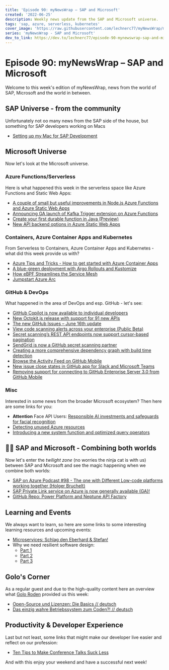 ```yaml
---
title: 'Episode 90: myNewsWrap – SAP and Microsoft'
created: '2022-06-25'
description: Weekly news update from the SAP and Microsoft universe.
tags: 'sap, azure, serverless, kubernetes'
cover_image: 'https://raw.githubusercontent.com/lechnerc77/myNewsWrap/main/episodes/cover-images/Logo_small.jpg'
series: 'myNewsWrap - SAP and Microsoft'
dev_to_link: https://dev.to/lechnerc77/episode-90-mynewswrap-sap-and-microsoft-1hha
---
```


# Episode 90: myNewsWrap – SAP and Microsoft

Welcome to this week's edition of myNewsWrap, news from the world of SAP, Microsoft and the world in between.

## SAP Universe - from the community

Unfortunately not oo many news from the SAP side of the house, but something for SAP developers working on Macs

* [Setting up my Mac for SAP Development](https://blogs.sap.com/2022/06/20/setting-up-my-mac-for-sap-development/)

## Microsoft Universe

Now let's look at the Microsoft universe.

### Azure Functions/Serverless

Here is what happened this week in the serverless space like Azure Functions and Static Web Apps:

* [A couple of small but useful improvements in Node.js Azure Functions and Azure Static Web Apps](https://threadreaderapp.com/thread/1539136509059772416.html)
* [Announcing GA launch of Kafka Trigger extension on Azure Functions](https://techcommunity.microsoft.com/t5/apps-on-azure-blog/announcing-ga-launch-of-kafka-trigger-extension-on-azure/ba-p/3499015)
* [Create your first durable function in Java (Preview)](https://docs.microsoft.com/en-us/azure/azure-functions/durable/quickstart-java)
* [New API backend options in Azure Static Web Apps](https://techcommunity.microsoft.com/t5/apps-on-azure-blog/new-api-backend-options-in-azure-static-web-apps/ba-p/3516882)

### Containers, Azure Container Apps and Kubernetes

From Serverless to Containers, Azure Container Apps and Kubernetes - what did this week provide us with?

* [Azure Tips and Tricks - How to get started with Azure Container Apps](https://techcommunity.microsoft.com/t5/azure-developer-community-blog/azure-tips-and-tricks-how-to-get-started-with-azure-container/ba-p/3545026)
* [A blue-green deployment with Argo Rollouts and Kustomize](https://youtu.be/ArCu7Wi0AJY)
* [How eBPF Streamlines the Service Mesh](https://thenewstack.io/how-ebpf-streamlines-the-service-mesh/)
* [Jumpstart Azure Arc](https://azurearcjumpstart.io/azure_jumpstart_arcbox/)

### GitHub & DevOps

What happened in the area of DevOps and esp. GitHub - let's see:

* [GitHub Copilot is now available to individual developers](https://github.blog/changelog/2022-06-21-github-copilot-is-now-available-to-individual-developers/)
* [New Octokit.js release with support for 91 new APIs](https://github.blog/changelog/2022-06-20-new-octokit-js-release-with-support-for-91-new-apis/)
* [The new GitHub Issues – June 16th update](https://github.blog/changelog/2022-06-16-the-new-github-issues-june-16th-update/)
* [View code scanning alerts across your enterprise (Public Beta)](https://github.blog/changelog/2022-06-22-view-code-scanning-alerts-across-your-enterprise-public-beta/)
* [Secret scanning’s REST API endpoints now support cursor-based pagination](https://github.blog/changelog/2022-06-22-secret-scannings-rest-api-endpoints-now-support-cursor-based-pagination/)
* [SendGrid is now a GitHub secret scanning partner](https://github.blog/changelog/2022-06-20-sendgrid-is-now-a-github-secret-scanning-partner/)
* [Creating a more comprehensive dependency graph with build time detection](https://github.blog/2022-06-17-creating-comprehensive-dependency-graph-build-time-detection/)
* [Browse the Activity Feed on GitHub Mobile](https://github.blog/changelog/2022-06-21-browse-the-activity-feed-on-github-mobile/)
* [New issue close states in GitHub app for Slack and Microsoft Teams](https://github.blog/changelog/2022-06-20-new-issue-close-states-in-github-app-for-slack-and-microsoft-teams/)
* [Removing support for connecting to GitHub Enterprise Server 3.0 from GitHub Mobile](https://github.blog/changelog/2022-06-20-removing-support-for-connecting-to-github-enterprise-server-3-0-from-github-mobile/)

### Misc

Interested in some news from the broader Microsoft ecosystem? Then here are some links for you:

* **Attention** Face API Users: [Responsible AI investments and safeguards for facial recognition](https://azure.microsoft.com/blog/responsible-ai-investments-and-safeguards-for-facial-recognition/)
* [Detecting unused Azure resources](https://dev.to/omiossec/detecting-unused-azure-resources-2mdk)
* [Introducing a new system function and optimized query operators](https://devblogs.microsoft.com/cosmosdb/introducing-a-new-system-function-and-optimized-query-operators/)

## 🐱‍👤 SAP and Microsoft - Combining both worlds

Now let's enter the _twilight zone_ (no worries the ninja cat is with us) between SAP and Microsoft and see the magic happening when we combine both worlds:

* [SAP on Azure Podcast #98 - The one with Different Low-code platforms working together (Holger Bruchelt)](https://youtu.be/d4lwugF4NIA)
* [SAP Private Link service on Azure is now generally available (GA)!](https://blogs.sap.com/2022/06/22/sap-private-link-service-on-azure-is-now-generally-available-ga/)
* [GitHub Repo: Power Platform and Neptune API Factory](https://github.com/hobru/Power-Platform-Neptune-API-Factory)

## Learning and Events

We always want to learn, so here are some links to some interesting learning resources and upcoming events:

* [Microservices: Schlag den Eberhard & Stefan!](https://youtu.be/GplG9Zz74ro)
* Why we need resilient software design:
  * [Part 1](https://www.ufried.com/blog/why_resilient_software_design_1/)
  * [Part 2](https://www.ufried.com/blog/why_resilient_software_design_2/)
  * [Part 3](https://www.ufried.com/blog/why_resilient_software_design_3/)

## Golo's Corner

As a regular guest and due to the high-quality content here an overview what [Golo Roden](https://twitter.com/goloroden) provided us this week:

* [Open-Source und Lizenzen: Die Basics // deutsch](https://youtu.be/RnrHaJEK3zA)
* [Das einzig wahre Betriebssystem zum Coden?! // deutsch](https://youtu.be/-9ZYLuyZASM)

## Productivity & Developer Experience

Last but not least, some links that might make our developer live easier and reflect on our profession:

* [Ten Tips to Make Conference Talks Suck Less](https://www.morling.dev/blog/ten-tips-make-conference-talks-suck-less/)

And with this enjoy your weekend and have a successful next week!
